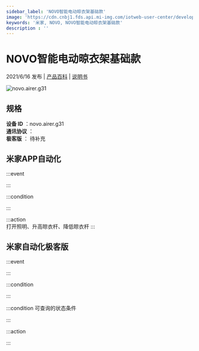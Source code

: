 ```yaml
---
sidebar_label: 'NOVO智能电动晾衣架基础款'
image: 'https://cdn.cnbj1.fds.api.mi-img.com/iotweb-user-center/developer_1680236003659mP0aF8X7.png?GalaxyAccessKeyId=AKVGLQWBOVIRQ3XLEW&Expires=9223372036854775807&Signature=/RPZR4MJ0QTw1D+Toa6j2QRyxJ8='
keywords: '米家, NOVO, NOVO智能电动晾衣架基础款'
description : ''
---
```

# NOVO智能电动晾衣架基础款

2021/6/16 发布 | [产品百科](https://home.mi.com/webapp/content/baike/product/index.html?model=novo.airer.g31/) | [说明书](https://home.mi.com/views/introduction.html?model=novo.airer.g31&region=cn)

![novo.airer.g31](https://cdn.cnbj1.fds.api.mi-img.com/iotweb-user-center/developer_1680236003659mP0aF8X7.png?GalaxyAccessKeyId=AKVGLQWBOVIRQ3XLEW&Expires=9223372036854775807&Signature=/RPZR4MJ0QTw1D+Toa6j2QRyxJ8=)

## 规格  
> 
**设备 ID** ：novo.airer.g31  
**通讯协议** ：  
**极客版**  ： 待补充 


## 米家APP自动化  

:::event  

:::

:::condition  

:::

:::action   
打开照明、升高晾衣杆、降低晾衣杆
:::

## 米家自动化极客版  

:::event  

:::

:::condition  

:::

:::condition 可查询的状态条件  

:::

:::action  

:::

        
